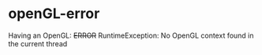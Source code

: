 # openGL-error
Having an OpenGL: ~~ERROR~~ RuntimeException: No OpenGL context found in the current thread
